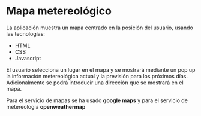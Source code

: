 # Mapa metereológico

La aplicación muestra un mapa centrado en la posición del usuario, usando las tecnologías:

* HTML
* CSS
* Javascript

El usuario selecciona un lugar en el mapa y se mostrará mediante un pop up la información metereológica actual y la 
previsión para los próximos días. Adicionalmente se podrá introducir una dirección que se mostrará en el mapa.

Para el servicio de mapas se ha usado **google maps** y para el servicio de metereología **openweathermap**
